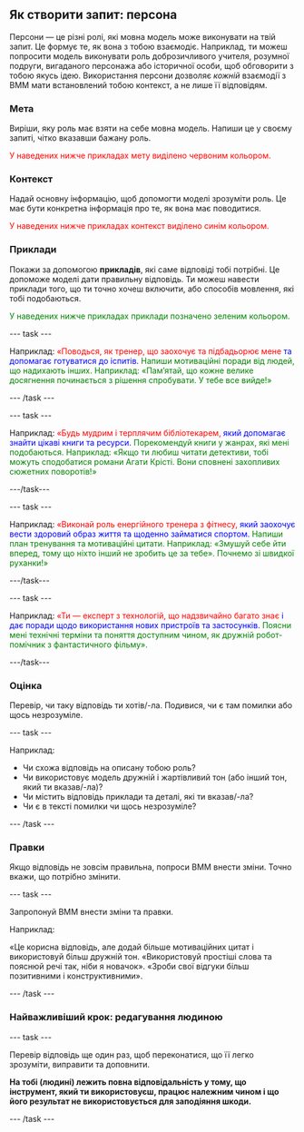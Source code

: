 ## Як створити запит: персона

Персони — це різні ролі, які мовна модель може виконувати на твій запит. Це формує те, як вона з тобою взаємодіє. Наприклад, ти можеш попросити модель виконувати роль доброзичливого учителя, розумної подруги, вигаданого персонажа або історичної особи, щоб обговорити з тобою якусь ідею. Використання персони дозволяє _кожній_ взаємодії з ВММ мати встановлений тобою контекст, а не лише її відповідям.

### Мета

Виріши, яку роль має взяти на себе мовна модель. Напиши це у своєму запиті, чітко вказавши бажану роль.

<span style="color: red;">У наведених нижче прикладах мету виділено червоним кольором.</span>

### Контекст

Надай основну інформацію, щоб допомогти моделі зрозуміти роль. Це має бути конкретна інформація про те, як вона має поводитися.

<span style="color: red;">У наведених нижче прикладах контекст виділено синім кольором.</span>

### Приклади

Покажи за допомогою **прикладів**, які саме відповіді тобі потрібні. Це допоможе моделі дати правильну відповідь. Ти можеш навести приклади того, що ти точно хочеш включити, або способів мовлення, які тобі подобаються.

<span style="color: green;"> У наведених нижче прикладах приклади позначено зеленим кольором.</span>

\--- task ---

Наприклад: <span style="color: red;">«Поводься, як тренер, що заохочує та підбадьорює мене</span> <span style="color: blue;"> та допомагає готуватися до іспитів.</span> <span style="color: green;"> Напиши мотиваційні поради від людей, що надихають інших. Наприклад: «Пам’ятай, що кожне велике досягнення починається з рішення спробувати. У тебе все вийде!»</span>

\--- /task ---

\--- task ---

Наприклад: <span style="color: red;">«Будь мудрим і терплячим бібліотекарем,</span> <span style="color: blue;"> який допомагає знайти цікаві книги та ресурси.</span> <span style="color: green;"> Порекомендуй книги у жанрах, які мені подобаються. Наприклад: «Якщо ти любиш читати детективи, тобі можуть сподобатися романи Агати Крісті. Вони сповнені захопливих сюжетних поворотів!»</span>

\---/task---

\--- task ---

Наприклад: <span style="color: red;">«Виконай роль енергійного тренера з фітнесу,</span> <span style="color: blue;"> який заохочує вести здоровий образ життя та щоденно займатися спортом.</span> <span style="color: green;"> Напиши план тренування та мотиваційні цитати. Наприклад: «Змушуй себе йти вперед, тому що ніхто інший не зробить це за тебе». Почнемо зі швидкої руханки!»</span>

\---/task---

\--- task ---

Наприклад: <span style="color: red;">«Ти — експерт з технологій, що надзвичайно багато знає </span> <span style="color: blue;"> і дає поради щодо використання нових пристроїв та застосунків.</span> <span style="color: green;"> Поясни мені технічні терміни та поняття доступним чином, як дружній робот-помічник з фантастичного фільму».</span>

\---/task---

### Оцінка

Перевір, чи таку відповідь ти хотів/-ла. Подивися, чи є там помилки або щось незрозуміле.

\--- task ---

Наприклад:

- Чи схожа відповідь на описану тобою роль?
- Чи використовує модель дружній і жартівливий тон (або інший тон, який ти вказав/-ла)?
- Чи містить відповідь приклади та деталі, які ти вказав/-ла?
- Чи є в тексті помилки чи щось незрозуміле?

\--- /task ---

### Правки

Якщо відповідь не зовсім правильна, попроси ВММ внести зміни. Точно вкажи, що потрібно змінити.

\--- task ---

Запропонуй ВММ внести зміни та правки.

Наприклад:

«Це корисна відповідь, але додай більше мотиваційних цитат і використовуй більш дружній тон.
«Використовуй простіші слова та пояснюй речі так, ніби я новачок».
«Зроби свої відгуки більш позитивними і конструктивними».

\--- /task ---

### Найважливіший крок: редагування людиною

\--- task ---

Перевір відповідь ще один раз, щоб переконатися, що її легко зрозуміти, виправити та доповнити.

**На тобі (людині) лежить повна відповідальність у тому, що інструмент, який ти використовуєш, працює належним чином і що його результат не використовується для заподіяння шкоди.**

\--- /task ---
